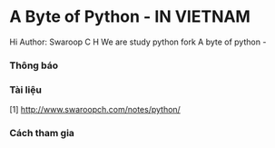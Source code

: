 A Byte of Python - IN VIETNAM
================
Hi Author: Swaroop C H
We are study python fork A byte of python - 

### Thông báo
### Tài liệu
[1] http://www.swaroopch.com/notes/python/

### Cách tham gia

